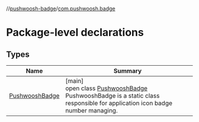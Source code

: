 //[pushwoosh-badge](../../index.md)/[com.pushwoosh.badge](index.md)

# Package-level declarations

## Types

| Name | Summary |
|---|---|
| [PushwooshBadge](-pushwoosh-badge/index.md) | [main]<br>open class [PushwooshBadge](-pushwoosh-badge/index.md)<br>PushwooshBadge is a static class responsible for application icon badge number managing. |
